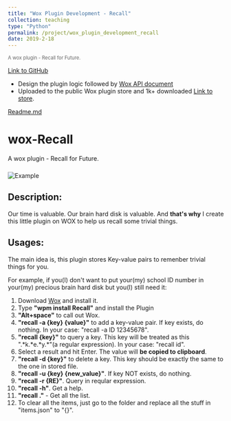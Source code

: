```yaml
---
title: "Wox Plugin Development - Recall"
collection: teaching
type: "Python"
permalink: /project/wox_plugin_development_recall
date: 2019-2-18
---
```


<span style="color: #666666; font-size: 0.8em;"> A wox plugin - Recall for Future. </span>

[Link to GitHub](https://github.com/ZzzGin/wox-recall)

- Design the plugin logic followed by [Wox API document](http://doc.wox.one/en/)
- Uploaded to the public Wox plugin store and 1k+ downloaded [Link to store](http://www.wox.one/plugin/261). 

[Readme.md](https://github.com/ZzzGin/wox-recall/blob/master/README.md)

# wox-Recall

A wox plugin - Recall for Future.
###
![Example](https://github.com/ZzzGin/wox-recall/raw/master/Images/recall.gif)

## Description:

Our time is valuable. Our brain hard disk is valuable. And **that's why** I create this little plugin on WOX to help us recall some trivial things.

## Usages:

The main idea is, this plugin stores Key-value pairs to remenber trivial things for you.

For example, if you(I) don't want to put your(my) school ID number in your(my) precious brain hard disk but you(I) still need it:

1. Download [Wox](http://www.wox.one/) and install it.
2. Type **"wpm install Recall"** and install the Plugin
3. **"Alt+space"** to call out Wox.
4. **"recall -a {key} {value}"** to add a key-value pair. If key exists, do nothing. In your case: "recall -a ID 12345678".
5. **"recall {key}"** to query a key. This key will be treated as this ".\*k.\*e.\*y.\*"(a regular expression). In your case: "recall id".
6. Select a result and hit Enter. The value will **be copied to clipboard**.
7. **"recall -d {key}"** to delete a key. This key should be exactly the same to the one in stored file.
8. **"recall -u {key} {new_value}"**. If key NOT exists, do nothing.
9. **"recall -r {RE}"**. Query in reqular expression.
10. **"recall -h"**. Get a help.
11. **"recall ."** - Get all the list.
12. To clear all the items, just go to the folder and replace all the stuff in "items.json" to "{}".




